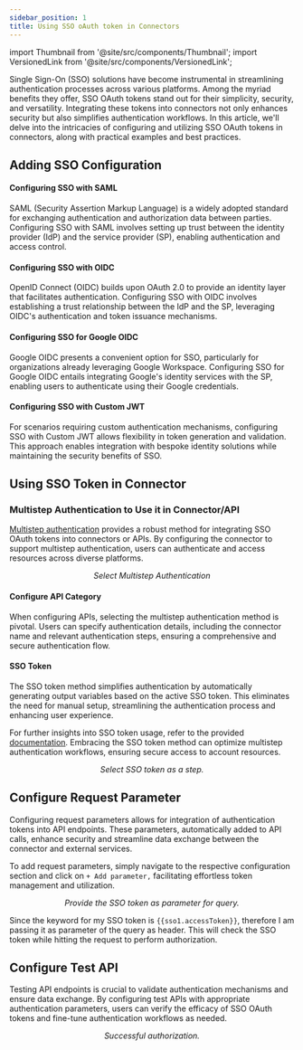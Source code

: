 ```yaml
---
sidebar_position: 1
title: Using SSO oAuth token in Connectors
---
```


import Thumbnail from '@site/src/components/Thumbnail';
import VersionedLink from '@site/src/components/VersionedLink';

Single Sign-On (SSO) solutions have become instrumental in streamlining authentication processes across various platforms. Among the myriad benefits they offer, SSO OAuth tokens stand out for their simplicity, security, and versatility. Integrating these tokens into connectors not only enhances security but also simplifies authentication workflows. In this article, we'll delve into the intricacies of configuring and utilizing SSO OAuth tokens in connectors, along with practical examples and best practices.

## Adding SSO Configuration

#### Configuring SSO with SAML

SAML (Security Assertion Markup Language) is a widely adopted standard for exchanging authentication and authorization data between parties. Configuring SSO with SAML involves setting up trust between the identity provider (IdP) and the service provider (SP), enabling authentication and access control.

#### Configuring SSO with OIDC

OpenID Connect (OIDC) builds upon OAuth 2.0 to provide an identity layer that facilitates authentication. Configuring SSO with OIDC involves establishing a trust relationship between the IdP and the SP, leveraging OIDC's authentication and token issuance mechanisms.

#### Configuring SSO for Google OIDC

Google OIDC presents a convenient option for SSO, particularly for organizations already leveraging Google Workspace. Configuring SSO for Google OIDC entails integrating Google's identity services with the SP, enabling users to authenticate using their Google credentials.

#### Configuring SSO with Custom JWT

For scenarios requiring custom authentication mechanisms, configuring SSO with Custom JWT allows flexibility in token generation and validation. This approach enables integration with bespoke identity solutions while maintaining the security benefits of SSO.

## Using SSO Token in Connector

### Multistep Authentication to Use it in Connector/API

[Multistep authentication](/multistep-authentication/#configure-auth-flow) provides a robust method for integrating SSO OAuth tokens into connectors or APIs. By configuring the connector to support multistep authentication, users can authenticate and access resources across diverse platforms.

<figure>
  <Thumbnail src="/img/advanced-concepts/multistep-auth/select-api-authentication.png" alt="Select API Authentication" />
  <figcaption align = "center"><i>Select Multistep Authentication</i></figcaption>
</figure>

#### Configure API Category

When configuring APIs, selecting the multistep authentication method is pivotal. Users can specify authentication details, including the connector name and relevant authentication steps, ensuring a comprehensive and secure authentication flow.

#### SSO Token

The SSO token method simplifies authentication by automatically generating output variables based on the active SSO token. This eliminates the need for manual setup, streamlining the authentication process and enhancing user experience.

For further insights into SSO token usage, refer to the provided [documentation](/sso/configuring-sso-with-saml/). Embracing the SSO token method can optimize multistep authentication workflows, ensuring secure access to account resources.

<figure>
  <Thumbnail src="/img/advanced-concepts/using-sso/sso.jpeg" alt="Select SSO token as a step." />
  <figcaption align = "center"><i>Select SSO token as a step.</i></figcaption>
</figure>


## Configure Request Parameter

Configuring request parameters allows for integration of authentication tokens into API endpoints. These parameters, automatically added to API calls, enhance security and streamline data exchange between the connector and external services.

To add request parameters, simply navigate to the respective configuration section and click on `+ Add parameter,` facilitating effortless token management and utilization.


<figure>
  <Thumbnail src="/img/advanced-concepts/using-sso/req-para.jpeg" alt="Provide the SSO token as parameter for query."/>
  <figcaption align = "center"><i>Provide the SSO token as parameter for query.</i></figcaption>
</figure>

Since the keyword for my SSO token is `{{sso1.accessToken}}`, therefore I am passing it as parameter of the query as header. This will check the SSO token while hitting the request to perform authorization.

## Configure Test API

Testing API endpoints is crucial to validate authentication mechanisms and ensure data exchange. By configuring test APIs with appropriate authentication parameters, users can verify the efficacy of SSO OAuth tokens and fine-tune authentication workflows as needed.

<figure>
  <Thumbnail src="/img/advanced-concepts/using-sso/res.jpeg" alt="Successful authorization."/>
  <figcaption align = "center"><i>Successful authorization.</i></figcaption>
</figure>
